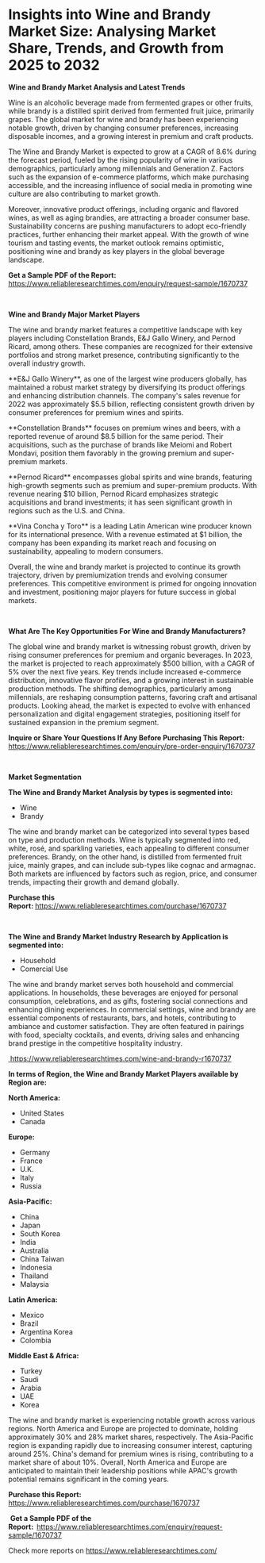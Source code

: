 <p><h1>Insights into Wine and Brandy Market Size: Analysing Market Share, Trends, and Growth from 2025 to 2032</h1></p><p><strong>Wine and Brandy Market Analysis and Latest Trends</strong></p>
<p><p>Wine is an alcoholic beverage made from fermented grapes or other fruits, while brandy is a distilled spirit derived from fermented fruit juice, primarily grapes. The global market for wine and brandy has been experiencing notable growth, driven by changing consumer preferences, increasing disposable incomes, and a growing interest in premium and craft products. </p><p>The Wine and Brandy Market is expected to grow at a CAGR of 8.6% during the forecast period, fueled by the rising popularity of wine in various demographics, particularly among millennials and Generation Z. Factors such as the expansion of e-commerce platforms, which make purchasing accessible, and the increasing influence of social media in promoting wine culture are also contributing to market growth.</p><p>Moreover, innovative product offerings, including organic and flavored wines, as well as aging brandies, are attracting a broader consumer base. Sustainability concerns are pushing manufacturers to adopt eco-friendly practices, further enhancing their market appeal. With the growth of wine tourism and tasting events, the market outlook remains optimistic, positioning wine and brandy as key players in the global beverage landscape.</p></p>
<p><strong>Get a Sample PDF of the Report:&nbsp;</strong> <a href="https://www.reliableresearchtimes.com/enquiry/request-sample/1670737?utm_campaign=2141&utm_medium=2&utm_source=Github&utm_content=ia&utm_term=15022025&utm_id=wine-and-brandy">https://www.reliableresearchtimes.com/enquiry/request-sample/1670737</a></p>
<p>&nbsp;</p>
<p><strong>Wine and Brandy Major Market Players</strong></p>
<p><p>The wine and brandy market features a competitive landscape with key players including Constellation Brands, E&J Gallo Winery, and Pernod Ricard, among others. These companies are recognized for their extensive portfolios and strong market presence, contributing significantly to the overall industry growth.</p><p>**E&J Gallo Winery**, as one of the largest wine producers globally, has maintained a robust market strategy by diversifying its product offerings and enhancing distribution channels. The company's sales revenue for 2022 was approximately $5.5 billion, reflecting consistent growth driven by consumer preferences for premium wines and spirits.</p><p>**Constellation Brands** focuses on premium wines and beers, with a reported revenue of around $8.5 billion for the same period. Their acquisitions, such as the purchase of brands like Meiomi and Robert Mondavi, position them favorably in the growing premium and super-premium markets.</p><p>**Pernod Ricard** encompasses global spirits and wine brands, featuring high-growth segments such as premium and super-premium products. With revenue nearing $10 billion, Pernod Ricard emphasizes strategic acquisitions and brand investments; it has seen significant growth in regions such as the U.S. and China.</p><p>**Vina Concha y Toro** is a leading Latin American wine producer known for its international presence. With a revenue estimated at $1 billion, the company has been expanding its market reach and focusing on sustainability, appealing to modern consumers.</p><p>Overall, the wine and brandy market is projected to continue its growth trajectory, driven by premiumization trends and evolving consumer preferences. This competitive environment is primed for ongoing innovation and investment, positioning major players for future success in global markets.</p></p>
<p>&nbsp;</p>
<p><strong>What Are The Key Opportunities For Wine and Brandy Manufacturers?</strong></p>
<p><p>The global wine and brandy market is witnessing robust growth, driven by rising consumer preferences for premium and organic beverages. In 2023, the market is projected to reach approximately $500 billion, with a CAGR of 5% over the next five years. Key trends include increased e-commerce distribution, innovative flavor profiles, and a growing interest in sustainable production methods. The shifting demographics, particularly among millennials, are reshaping consumption patterns, favoring craft and artisanal products. Looking ahead, the market is expected to evolve with enhanced personalization and digital engagement strategies, positioning itself for sustained expansion in the premium segment.</p></p>
<p><strong>Inquire or Share Your Questions If Any Before Purchasing This Report:</strong> <a href="https://www.reliableresearchtimes.com/enquiry/pre-order-enquiry/1670737?utm_campaign=2141&utm_medium=2&utm_source=Github&utm_content=ia&utm_term=15022025&utm_id=wine-and-brandy">https://www.reliableresearchtimes.com/enquiry/pre-order-enquiry/1670737</a></p>
<p>&nbsp;</p>
<p><strong>Market Segmentation</strong></p>
<p><strong>The Wine and Brandy Market Analysis by types is segmented into:</strong></p>
<p><ul><li>Wine</li><li>Brandy </li></ul></p>
<p><p>The wine and brandy market can be categorized into several types based on type and production methods. Wine is typically segmented into red, white, rosé, and sparkling varieties, each appealing to different consumer preferences. Brandy, on the other hand, is distilled from fermented fruit juice, mainly grapes, and can include sub-types like cognac and armagnac. Both markets are influenced by factors such as region, price, and consumer trends, impacting their growth and demand globally.</p></p>
<p><strong>Purchase this Report:&nbsp;</strong><a href="https://www.reliableresearchtimes.com/purchase/1670737?utm_campaign=2141&utm_medium=2&utm_source=Github&utm_content=ia&utm_term=15022025&utm_id=wine-and-brandy">https://www.reliableresearchtimes.com/purchase/1670737</a></p>
<p>&nbsp;</p>
<p><strong>The Wine and Brandy Market Industry Research by Application is segmented into:</strong></p>
<p><ul><li>Household</li><li>Comercial Use</li></ul></p>
<p><p>The wine and brandy market serves both household and commercial applications. In households, these beverages are enjoyed for personal consumption, celebrations, and as gifts, fostering social connections and enhancing dining experiences. In commercial settings, wine and brandy are essential components of restaurants, bars, and hotels, contributing to ambiance and customer satisfaction. They are often featured in pairings with food, specialty cocktails, and events, driving sales and enhancing brand prestige in the competitive hospitality industry.</p></p>
<p><a href="https://www.reliableresearchtimes.com/wine-and-brandy-r1670737?utm_campaign=2141&utm_medium=2&utm_source=Github&utm_content=ia&utm_term=15022025&utm_id=wine-and-brandy">&nbsp;https://www.reliableresearchtimes.com/wine-and-brandy-r1670737</a></p>
<p><strong>In terms of Region, the Wine and Brandy Market Players available by Region are:</strong></p>
<p>
    <p> <strong> North America: </strong>
        <ul>
            <li>United States</li>
            <li>Canada</li>
        </ul>
        </p> 
    <p> <strong> Europe: </strong>
        <ul>
            <li>Germany</li>
            <li>France</li>
            <li>U.K.</li>
            <li>Italy</li>
            <li>Russia</li>
        </ul>
        </p> 
    <p> <strong> Asia-Pacific: </strong>
        <ul>
            <li>China</li>
            <li>Japan</li>
            <li>South Korea</li>
            <li>India</li>
            <li>Australia</li>
            <li>China Taiwan</li>
            <li>Indonesia</li>
            <li>Thailand</li>
            <li>Malaysia</li>
        </ul>
        </p> 
    <p> <strong> Latin America: </strong>
        <ul>
            <li>Mexico</li>
            <li>Brazil</li>
            <li>Argentina Korea</li>
            <li>Colombia</li>
        </ul>
        </p> 
    <p> <strong> Middle East & Africa: </strong>
        <ul>
            <li>Turkey</li>
            <li>Saudi</li>
            <li>Arabia</li>
            <li>UAE</li>
            <li>Korea</li>
        </ul>
    </p>
    </p>
<p><p>The wine and brandy market is experiencing notable growth across various regions. North America and Europe are projected to dominate, holding approximately 30% and 28% market shares, respectively. The Asia-Pacific region is expanding rapidly due to increasing consumer interest, capturing around 25%. China's demand for premium wines is rising, contributing to a market share of about 10%. Overall, North America and Europe are anticipated to maintain their leadership positions while APAC's growth potential remains significant in the coming years.</p></p>
<p><strong>Purchase this Report: </strong><a href="https://www.reliableresearchtimes.com/purchase/1670737?utm_campaign=2141&utm_medium=2&utm_source=Github&utm_content=ia&utm_term=15022025&utm_id=wine-and-brandy">https://www.reliableresearchtimes.com/purchase/1670737</a></p>
<p>&nbsp;<strong>Get a Sample PDF of the Report:&nbsp;&nbsp;</strong><a href="https://www.reliableresearchtimes.com/enquiry/request-sample/1670737?utm_campaign=2141&utm_medium=2&utm_source=Github&utm_content=ia&utm_term=15022025&utm_id=wine-and-brandy">https://www.reliableresearchtimes.com/enquiry/request-sample/1670737</a></p>
<p><strong></strong></p>
<p>Check more reports on <a href="https://www.reliableresearchtimes.com/?utm_campaign=2141&utm_medium=2&utm_source=Github&utm_content=ia&utm_term=15022025&utm_id=wine-and-brandy">https://www.reliableresearchtimes.com/</a></p>